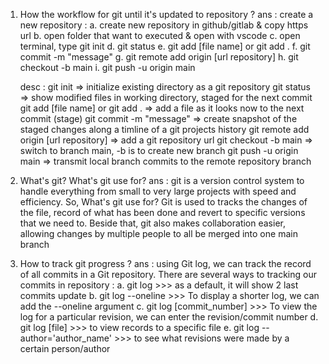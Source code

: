 1. How the workflow for git until it's updated to repository ?
   ans :
   create a new repository :
   a. create new repository in github/gitlab & copy https url
   b. open folder that want to executed & open with vscode
   c. open terminal, type git init
   d. git status
   e. git add [file name] or git add .
   f. git commit -m "message"
   g. git remote add origin [url repository]
   h. git checkout -b main
   i. git push -u origin main

   desc :
   git init => initialize existing directory as a git repository
   git status => show modified files in working directory, staged for the next commit
   git add [file name] or git add . => add a file as it looks now to the next commit (stage)
   git commit -m "message" => create snapshot of the staged changes along a timline of a git projects history
   git remote add origin [url repository] => add a git repository url
   git checkout -b main => switch to branch main, -b is to create new branch
   git push -u origin main => transmit local branch commits to the remote repository branch

2. What's git? What's git use for?
   ans :
   git is a version control system to handle everything from small to very large projects with speed and efficiency. So, What's git use for? Git is used to tracks the changes of the file, record of what has been done and revert to specific versions that we need to. Beside that, git also makes collaboration easier, allowing changes by multiple people to all be merged into one main branch

3. How to track git progress ?
   ans :
   using Git log, we can track the record of all commits in a Git repository. There are several ways to tracking our commits in repository :
   a. git log >>> as a default, it will show 2 last commits update
   b. git log --oneline >>> To display a shorter log, we can add the --oneline argument
   c. git log [commit_number] >>> To view the log for a particular revision, we can enter the revision/commit number
   d. git log [file] >>> to view records to a specific file
   e. git log --author='author_name' >>> to see what revisions were made by a certain person/author
